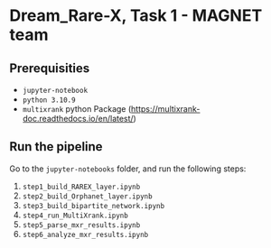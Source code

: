 # Dream_Rare-X, Task 1 - MAGNET team

## Prerequisities
- `jupyter-notebook`
- `python 3.10.9`
- `multixrank` python Package (https://multixrank-doc.readthedocs.io/en/latest/)

## Run the pipeline
Go to the `jupyter-notebooks` folder, and run the following steps:

1) `step1_build_RAREX_layer.ipynb`
2) `step2_build_Orphanet_layer.ipynb`
3) `step3_build_bipartite_network.ipynb`
4) `step4_run_MultiXrank.ipynb`
5) `step5_parse_mxr_results.ipynb`
6) `step6_analyze_mxr_results.ipynb`

